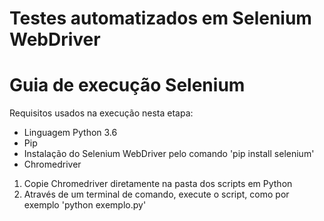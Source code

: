 # Testes automatizados em Selenium WebDriver


# Guia de execução Selenium

Requisitos usados na execução nesta etapa:
- Linguagem Python 3.6
- Pip
- Instalação do Selenium WebDriver pelo comando 'pip install selenium'
- Chromedriver

1. Copie Chromedriver diretamente na pasta dos scripts em Python
2. Através de um terminal de comando, execute o script, como por exemplo 'python exemplo.py'
